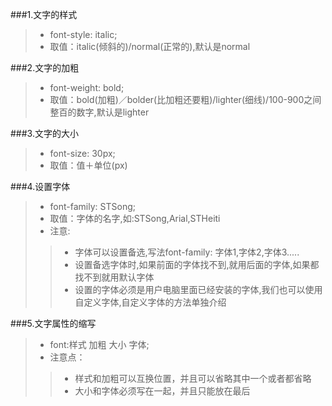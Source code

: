 ###1.文字的样式
> * font-style: italic; 
> * 取值：italic(倾斜的)/normal(正常的),默认是normal

###2.文字的加粗
> * font-weight: bold;
> * 取值：bold(加粗)／bolder(比加粗还要粗)/lighter(细线)/100-900之间整百的数字,默认是lighter

###3.文字的大小
> * font-size: 30px;
> * 取值：值＋单位(px)

###4.设置字体
> * font-family: STSong;
> * 取值：字体的名字,如:STSong,Arial,STHeiti
> * 注意:
>> * 字体可以设置备选,写法font-family: 字体1,字体2,字体3.....
>> * 设置备选字体时,如果前面的字体找不到,就用后面的字体,如果都找不到就用默认字体
>> * 设置的字体必须是用户电脑里面已经安装的字体,我们也可以使用自定义字体,自定义字体的方法单独介绍

###5.文字属性的缩写
> * font:样式 加粗 大小 字体;
> * 注意点：
>> * 样式和加粗可以互换位置，并且可以省略其中一个或者都省略
>> * 大小和字体必须写在一起，并且只能放在最后